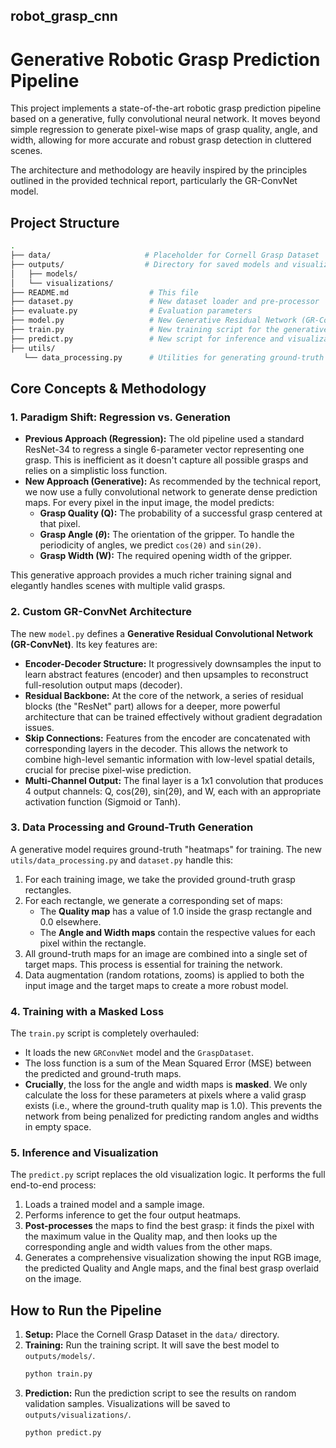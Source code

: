 ## robot_grasp_cnn
# Generative Robotic Grasp Prediction Pipeline

This project implements a state-of-the-art robotic grasp prediction pipeline based on a generative, fully convolutional neural network. It moves beyond simple regression to generate pixel-wise maps of grasp quality, angle, and width, allowing for more accurate and robust grasp detection in cluttered scenes.

The architecture and methodology are heavily inspired by the principles outlined in the provided technical report, particularly the GR-ConvNet model.

## Project Structure
```bash
.
├── data/                     # Placeholder for Cornell Grasp Dataset
├── outputs/                  # Directory for saved models and visualizations
│   ├── models/
│   └── visualizations/
├── README.md                  # This file
├── dataset.py                 # New dataset loader and pre-processor
├── evaluate.py                # Evaluation parameters 
├── model.py                   # New Generative Residual Network (GR-ConvNet)
├── train.py                   # New training script for the generative model
├── predict.py                 # New script for inference and visualization
├── utils/
   └── data_processing.py      # Utilities for generating ground-truth maps
```

## Core Concepts & Methodology

### 1. Paradigm Shift: Regression vs. Generation

* **Previous Approach (Regression):** The old pipeline used a standard ResNet-34 to regress a single 6-parameter vector representing one grasp. This is inefficient as it doesn't capture all possible grasps and relies on a simplistic loss function.
* **New Approach (Generative):** As recommended by the technical report, we now use a fully convolutional network to generate dense prediction maps. For every pixel in the input image, the model predicts:
    * **Grasp Quality (Q):** The probability of a successful grasp centered at that pixel.
    * **Grasp Angle ($\theta$):** The orientation of the gripper. To handle the periodicity of angles, we predict `cos(2θ)` and `sin(2θ)`.
    * **Grasp Width (W):** The required opening width of the gripper.

This generative approach provides a much richer training signal and elegantly handles scenes with multiple valid grasps.

### 2. Custom GR-ConvNet Architecture

The new `model.py` defines a **Generative Residual Convolutional Network (GR-ConvNet)**. Its key features are:

* **Encoder-Decoder Structure:** It progressively downsamples the input to learn abstract features (encoder) and then upsamples to reconstruct full-resolution output maps (decoder).
* **Residual Backbone:** At the core of the network, a series of residual blocks (the "ResNet" part) allows for a deeper, more powerful architecture that can be trained effectively without gradient degradation issues.
* **Skip Connections:** Features from the encoder are concatenated with corresponding layers in the decoder. This allows the network to combine high-level semantic information with low-level spatial details, crucial for precise pixel-wise prediction.
* **Multi-Channel Output:** The final layer is a 1x1 convolution that produces 4 output channels: Q, cos(2θ), sin(2θ), and W, each with an appropriate activation function (Sigmoid or Tanh).

### 3. Data Processing and Ground-Truth Generation

A generative model requires ground-truth "heatmaps" for training. The new `utils/data_processing.py` and `dataset.py` handle this:

1.  For each training image, we take the provided ground-truth grasp rectangles.
2.  For each rectangle, we generate a corresponding set of maps:
    * The **Quality map** has a value of 1.0 inside the grasp rectangle and 0.0 elsewhere.
    * The **Angle and Width maps** contain the respective values for each pixel within the rectangle.
3.  All ground-truth maps for an image are combined into a single set of target maps. This process is essential for training the network.
4.  Data augmentation (random rotations, zooms) is applied to both the input image and the target maps to create a more robust model.

### 4. Training with a Masked Loss

The `train.py` script is completely overhauled:

* It loads the new `GRConvNet` model and the `GraspDataset`.
* The loss function is a sum of the Mean Squared Error (MSE) between the predicted and ground-truth maps.
* **Crucially**, the loss for the angle and width maps is **masked**. We only calculate the loss for these parameters at pixels where a valid grasp exists (i.e., where the ground-truth quality map is 1.0). This prevents the network from being penalized for predicting random angles and widths in empty space.

### 5. Inference and Visualization

The `predict.py` script replaces the old visualization logic. It performs the full end-to-end process:

1.  Loads a trained model and a sample image.
2.  Performs inference to get the four output heatmaps.
3.  **Post-processes** the maps to find the best grasp: it finds the pixel with the maximum value in the Quality map, and then looks up the corresponding angle and width values from the other maps.
4.  Generates a comprehensive visualization showing the input RGB image, the predicted Quality and Angle maps, and the final best grasp overlaid on the image.

## How to Run the Pipeline

1.  **Setup:** Place the Cornell Grasp Dataset in the `data/` directory.
2.  **Training:** Run the training script. It will save the best model to `outputs/models/`.
    ```bash
    python train.py
    ```
3.  **Prediction:** Run the prediction script to see the results on random validation samples. Visualizations will be saved to `outputs/visualizations/`.
    ```bash
    python predict.py
    ```
